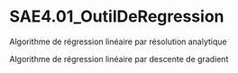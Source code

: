 # SAE4.01_OutilDeRegression

Algorithme de régression linéaire par résolution analytique 


Algorithme de régression linéaire par descente de gradient
